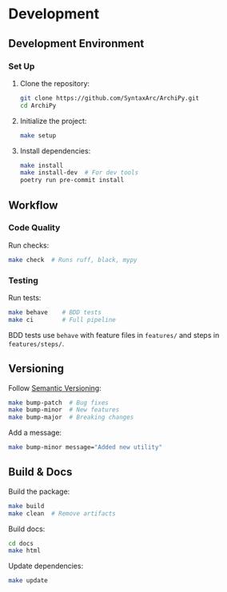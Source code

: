 # Development

## Development Environment

### Set Up

1. Clone the repository:

   ```bash
   git clone https://github.com/SyntaxArc/ArchiPy.git
   cd ArchiPy
   ```

2. Initialize the project:

   ```bash
   make setup
   ```

3. Install dependencies:

   ```bash
   make install
   make install-dev  # For dev tools
   poetry run pre-commit install
   ```

## Workflow

### Code Quality

Run checks:

```bash
make check  # Runs ruff, black, mypy
```

### Testing

Run tests:

```bash
make behave    # BDD tests
make ci        # Full pipeline
```

BDD tests use `behave` with feature files in `features/` and steps in `features/steps/`.

## Versioning

Follow [Semantic Versioning](https://semver.org/):

```bash
make bump-patch  # Bug fixes
make bump-minor  # New features
make bump-major  # Breaking changes
```

Add a message:

```bash
make bump-minor message="Added new utility"
```

## Build & Docs

Build the package:

```bash
make build
make clean  # Remove artifacts
```

Build docs:

```bash
cd docs
make html
```

Update dependencies:

```bash
make update
```

